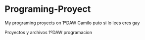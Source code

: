 # Programing-Proyect
My programing proyects on 1ºDAW
Camilo puto si lo lees eres gay

Proyectos y archivos 1ºDAW programacion
